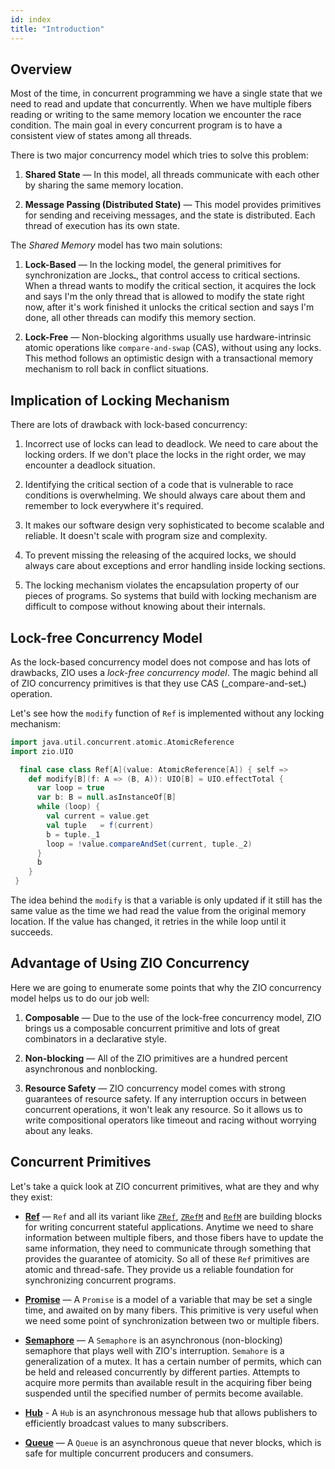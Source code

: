 ```yaml
---
id: index
title: "Introduction"
---
```


## Overview

Most of the time, in concurrent programming we have a single state that we need to read and update that concurrently. When we have multiple fibers reading or writing to the same memory location we encounter the race condition. The main goal in every concurrent program is to have a consistent view of states among all threads.

There is two major concurrency model which tries to solve this problem:

1. **Shared State** — In this model, all threads communicate with each other by sharing the same memory location.

2. **Message Passing (Distributed State)** — This model provides primitives for sending and receiving messages, and the state is distributed. Each thread of execution has its own state. 

The _Shared Memory_ model has two main solutions:

1. **Lock-Based** — In the locking model, the general primitives for synchronization are ـlocksـ, that control access to critical sections. When a thread wants to modify the critical section, it acquires the lock and says I'm the only thread that is allowed to modify the state right now, after it's work finished it unlocks the critical section and says I'm done, all other threads can modify this memory section.

2. **Lock-Free** — Non-blocking algorithms usually use hardware-intrinsic atomic operations like `compare-and-swap` (CAS), without using any locks. This method follows an optimistic design with a transactional memory mechanism to roll back in conflict situations.

## Implication of Locking Mechanism

There are lots of drawback with lock-based concurrency:

1. Incorrect use of locks can lead to deadlock. We need to care about the locking orders. If we don't place the locks in the right order, we may encounter a deadlock situation.

2. Identifying the critical section of a code that is vulnerable to race conditions is overwhelming. We should always care about them and remember to lock everywhere it's required.

3. It makes our software design very sophisticated to become scalable and reliable. It doesn't scale with program size and complexity.

4. To prevent missing the releasing of the acquired locks, we should always care about exceptions and error handling inside locking sections. 

5. The locking mechanism violates the encapsulation property of our pieces of programs. So systems that build with locking mechanism are difficult to compose without knowing about their internals.

## Lock-free Concurrency Model

As the lock-based concurrency model does not compose and has lots of drawbacks, ZIO uses a _lock-free concurrency model_. The magic behind all of ZIO concurrency primitives is that they use CAS (_compare-and-setـ) operation. 

Let's see how the `modify` function of `Ref` is implemented without any locking mechanism:

```scala mdoc:invisible
import java.util.concurrent.atomic.AtomicReference
import zio.UIO
```

```scala mdoc:silent
  final case class Ref[A](value: AtomicReference[A]) { self =>
    def modify[B](f: A => (B, A)): UIO[B] = UIO.effectTotal {
      var loop = true
      var b: B = null.asInstanceOf[B]
      while (loop) {
        val current = value.get
        val tuple   = f(current)
        b = tuple._1
        loop = !value.compareAndSet(current, tuple._2)
      }
      b
    }
 }
```

The idea behind the `modify` is that a variable is only updated if it still has the same value as the time we had read the value from the original memory location. If the value has changed, it retries in the while loop until it succeeds. 

## Advantage of Using ZIO Concurrency

Here we are going to enumerate some points that why the ZIO concurrency model helps us to do our job well:

1. **Composable** — Due to the use of the lock-free concurrency model, ZIO brings us a composable concurrent primitive and lots of great combinators in a declarative style.

2. **Non-blocking** — All of the ZIO primitives are a hundred percent asynchronous and nonblocking.

3. **Resource Safety** — ZIO concurrency model comes with strong guarantees of resource safety. If any interruption occurs in between concurrent operations, it won't leak any resource. So it allows us to write compositional operators like timeout and racing without worrying about any leaks.

## Concurrent Primitives

Let's take a quick look at ZIO concurrent primitives, what are they and why they exist:

- **[Ref](ref.md)** — `Ref` and all its variant like [`ZRef`](zref.md), [`ZRefM`](zrefm.md) and [`RefM`](refm.md) are building blocks for writing concurrent stateful applications. Anytime we need to share information between multiple fibers, and those fibers have to update the same information, they need to communicate through something that provides the guarantee of atomicity. So all of these `Ref` primitives are atomic and thread-safe. They provide us a reliable foundation for synchronizing concurrent programs.

- **[Promise](promise.md)** — A `Promise` is a model of a variable that may be set a single time, and awaited on by many fibers. This primitive is very useful when we need some point of synchronization between two or multiple fibers.

- **[Semaphore](semaphore.md)** — A `Semaphore` is an asynchronous (non-blocking) semaphore that plays well with ZIO's interruption. `Semahore` is a generalization of a mutex. It has a certain number of permits, which can be held and released concurrently by different parties. Attempts to acquire more permits than available result in the acquiring fiber being suspended until the specified number of permits become available.

- **[Hub](hub.md)** - A `Hub` is an asynchronous message hub that allows publishers to efficiently broadcast values to many subscribers.
  
- **[Queue](queue.md)** — A `Queue` is an asynchronous queue that never blocks, which is safe for multiple concurrent producers and consumers.
